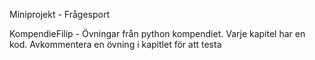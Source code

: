 Miniprojekt - Frågesport

KompendieFilip - Övningar från python kompendiet. Varje kapitel har en kod. Avkommentera en övning i kapitlet för att testa
